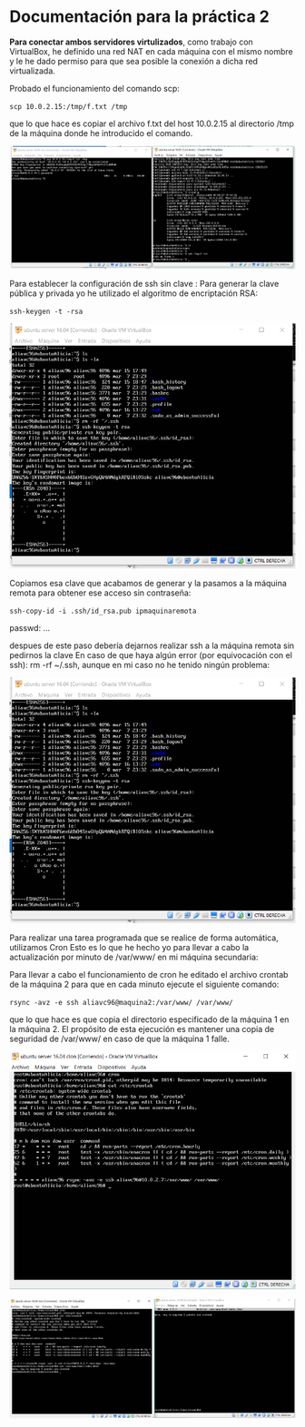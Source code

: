
# Documentación para la práctica 2  

**Para conectar ambos servidores virtulizados**, como trabajo con VirtualBox, he definido una red NAT en cada máquina con el mismo nombre y le he dado permiso para que sea posible la conexión a dicha red virtualizada.

Probado el funcionamiento del comando scp: 

`scp 10.0.2.15:/tmp/f.txt /tmp`

que lo que hace es copiar el archivo f.txt del host 10.0.2.15 al directorio /tmp de la
máquina donde he introducido el comando.


![captura 1](https://github.com/aliavc96/SWAP/blob/master/practicas/practica2/pruebascp.PNG)

Para establecer la configuración de ssh sin clave :
Para generar la clave pública y privada yo he utilizado el algoritmo de encriptación RSA:

`ssh-keygen -t -rsa`

![captura 2](https://github.com/aliavc96/SWAP/blob/master/practicas/practica2/genclavePubyPriv.PNG)

Copiamos esa clave que acabamos de generar y la pasamos a la máquina remota para obtener ese acceso sin contraseña:

`ssh-copy-id -i .ssh/id_rsa.pub ipmaquinaremota`

passwd: ...

despues de este paso debería dejarnos realizar ssh a la máquina remota sin pedirnos la
clave
En caso de que haya algún error (por equivocación con el ssh): rm -rf ~/.ssh, aunque
en mi caso no he tenido ningún problema:

![captura 3](https://github.com/aliavc96/SWAP/blob/master/practicas/practica2/genclavePubyPriv.PNG)


Para realizar una tarea programada que se realice de forma automática, utilizamos Cron
Esto es lo que he hecho yo para llevar a cabo la actualización por minuto de /var/www/
en mi máquina secundaria:


Para llevar a cabo el funcionamiento de cron he editado el archivo crontab de la máquina 2 para que en cada minuto ejecute el siguiente comando: 

`rsync -avz -e ssh aliavc96@maquina2:/var/www/ /var/www/`

que lo que hace es que copia el directorio especificado de la máquina 1 en la máquina 2. El propósito de esta ejecución es mantener una copia de seguridad de /var/www/ en 
caso de que la máquina 1 falle.

![captura 4](https://github.com/aliavc96/SWAP/blob/master/practicas/practica2/cron.PNG)

![captura 4](https://github.com/aliavc96/SWAP/blob/master/practicas/practica2/cronFuncionando.PNG)



